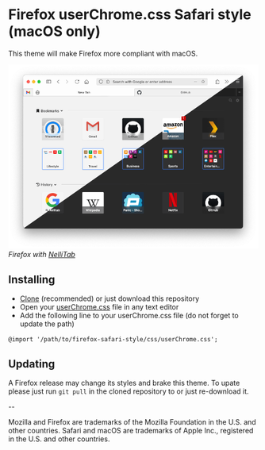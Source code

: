 # Firefox userChrome.css Safari style (macOS only)

This theme will make Firefox more compliant with macOS.

![Firefox with NelliTab](https://raw.githubusercontent.com/ideaweb/firefox-safari-style/master/img/preview.png)
*Firefox with [NelliTab](https://nellitab.io)*

## Installing

* [Clone](https://help.github.com/en/github/creating-cloning-and-archiving-repositories/cloning-a-repository) (recommended) or just download this repository 
* Open your [userChrome.css](http://kb.mozillazine.org/index.php?title=UserChrome.css&printable=yes) file in any text editor
* Add the following line to your userChrome.css file (do not forget to update the path) 

```
@import '/path/to/firefox-safari-style/css/userChrome.css';
```

## Updating

A Firefox release may change its styles and brake this theme. To upate please just run `git pull` in the cloned repository to or just re-download it.

--

Mozilla and Firefox are trademarks of the Mozilla Foundation in the U.S. and other countries. 
Safari and macOS are trademarks of Apple Inc., registered in the U.S. and other countries.


